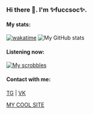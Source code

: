 ### Hi there 👋. I'm ✨fuccsoc✨.
#### My stats:
[![wakatime](https://wakatime.com/badge/user/e1601742-7de9-49f0-a2a3-41321e34143f.svg)](https://wakatime.com/@e1601742-7de9-49f0-a2a3-41321e34143f)
![My GitHub stats](https://github-readme-stats.vercel.app/api?username=fuccsoc&count_private=true&theme=tokyonight&border_radius=14px&show_icons=true&bg_color=DEG,0f0c29,302b63,24243e&hide_border=true)
#### Listening now:
[![My scrobbles](https://lastfm-readme-customc.vercel.app/api?user=fuccsoc&width=495)](https://last.fm/user/fuccsoc)
#### Contact with me:
[TG](https://t.me/fuccsoc) | [VK](https://vk.com/fuccsoc)

[MY COOL SITE](https://fuccsoc.com)
